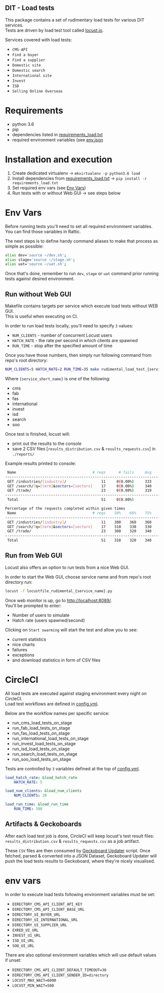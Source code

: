 DIT - Load tests
---------------------------------------

This package contains a set of rudimentary load tests for various DIT services.  
Tests are driven by load test tool called [locust.io](https://locust.io/).

Services covered with load tests:

* `CMS-API`
* `Find a buyer`
* `Find a supplier`
* `Domestic site`
* `Domestic search`
* `International site`
* `Invest`
* `ISD`
* `Selling Online Overseas`


# Requirements

* python 3.6
* pip
* dependencies listed in [requirements_load.txt](../../requirements_load.txt)
* required environment variables (see [env.json](../../docker/env.json)


# Installation and execution

1. Create dedicated virtualenv -> `mkvirtualenv -p python3.6 load`
2. Install dependencies from [requirements_load.txt](../../requirements_load.txt) → `pip install -r requirements_load.txt`
3. Set required env vars (see [Env Vars](#env-vars))
4. Run tests with or without Web GUI -> see steps below


# Env Vars

Before running tests you'll need to set all required environment variables.  
You can find those variables in Rattic.  

The next steps is to define handy command aliases to make that process as simple as possible:

```bash
alias dev='source ~/dev.sh';
alias stage='source ~/stage.sh';
alias uat='source ~/uat.sh';
```

Once that's done, remember to run `dev`, `stage` or `uat` command prior running tests
against desired environment.


## Run without Web GUI

Makefile contains targets per service which execute load tests without WEB GUI.  
This is useful when executing on CI.

In order to run load tests locally, you'll need to specify `3` values:

* `NUM_CLIENTS` - number of concurrent Locust users
* `HATCH_RATE` - the rate per second in which clients are spawned
* `RUN_TIME` - stop after the specified amount of time

Once you have those numbers, then simply run following command from repo's root directory:

```bash
NUM_CLIENTS=5 HATCH_RATE=2 RUN_TIME=35 make rudimental_load_test_{service_name}
```

Where `{service_short_name}` is one of the following:

* cms
* fab
* fas
* international
* invest
* isd
* search
* soo

Once test is finished, locust will:
* print out the results to the console
* save 2 CSV files [`results_distribution.csv` & `results_requests.csv`] in `./reports/`

Example results printed to console:
```bash
 Name                                   # reqs      # fails     Avg     Min     Max  |  Median   req/s
------------------------------------------------------------------------------------------------------
 GET /industries/[industry]/                11     0(0.00%)     333     280     466  |     300    0.40
 GET /search/?q=[term]&sectors=[sectors]    17     0(0.00%)     340     291     538  |     310    0.50
 GET /trade/                                23     0(0.00%)     319     259     485  |     300    0.40
------------------------------------------------------------------------------------------------------
 Total                                      51     0(0.00%)                                       1.30

Percentage of the requests completed within given times
 Name                                   # reqs    50%    66%    75%    80%    90%    95%    98%    99%   100%
-------------------------------------------------------------------------------------------------------------
 GET /industries/[industry]/                11    300    360    360    360    380    470    470    470    470
 GET /search/?q=[term]&sectors=[sectors]    17    310    330    330    340    530    540    540    540    540
 GET /trade/                                23    300    320    340    380    390    420    490    490    490
-------------------------------------------------------------------------------------------------------------
 Total                                      51    310    320    340    360    390    490    530    540    540
```

## Run from Web GUI

Locust also offers an option to run tests from a nice Web GUI.

In order to start the Web GUI, choose service name and from repo's root directory run:
```bash
locust -f locustfile_rudimental_{service_name}.py
```

Once web monitor is up, go to [http://localhost:8089/](http://localhost:8089/).  
You'll be prompted to enter:

* Number of users to simulate
* Hatch rate (users spawned/second)

Clicking on `Start swarming` will start the test and allow you to see:

* current statistics
* nice charts
* failures
* exceptions
* and download statistics in form of CSV files


# CircleCI

All load tests are executed against staging environment every night on CircleCI.  
Load test workflows are defined in [config.yml](../../.circleci/config.yml).

Below are the workflow names per specific service:
* run_cms_load_tests_on_stage
* run_fab_load_tests_on_stage
* run_fas_load_tests_on_stage
* run_international_load_tests_on_stage
* run_invest_load_tests_on_stage
* run_isd_load_tests_on_stage
* run_search_load_tests_on_stage
* run_soo_load_tests_on_stage

Tests are controlled by `3` variables defined at the top of [config.yml](../../.circleci/config.yml).

```yaml
load_hatch_rate: &load_hatch_rate
    HATCH_RATE: 5

load_num_clients: &load_num_clients
    NUM_CLIENTS: 20

load_run_time: &load_run_time
    RUN_TIME: 300
```


## Artifacts & Geckoboards

After each load test job is done, CircleCI will keep locust's test result files:
`results_distribution.csv` & `results_requests.csv` as a job artifact.  

These `CSV` files are then consumed by [Geckoboard Updater](https://github.com/uktrade/directory-periodic-tests/tree/master/geckoboard_updater) script.
Once fetched, parsed & converted into a JSON Dataset, Geckoboard Updater will push
the load tests results to Geckoboard, where they're nicely visualised.


# env vars

In order to execute load tests following environment variables must be set:

* `DIRECTORY_CMS_API_CLIENT_API_KEY`
* `DIRECTORY_CMS_API_CLIENT_BASE_URL`
* `DIRECTORY_UI_BUYER_URL`
* `DIRECTORY_UI_INTERNATIONAL_URL`
* `DIRECTORY_UI_SUPPLIER_URL`
* `EXRED_UI_URL`
* `INVEST_UI_URL`
* `ISD_UI_URL`
* `SOO_UI_URL`


There are also optional environment variables which will use default values if unset:

* `DIRECTORY_CMS_API_CLIENT_DEFAULT_TIMEOUT=30`
* `DIRECTORY_CMS_API_CLIENT_SENDER_ID=directory`
* `LOCUST_MAX_WAIT=6000`
* `LOCUST_MIN_WAIT=500`
